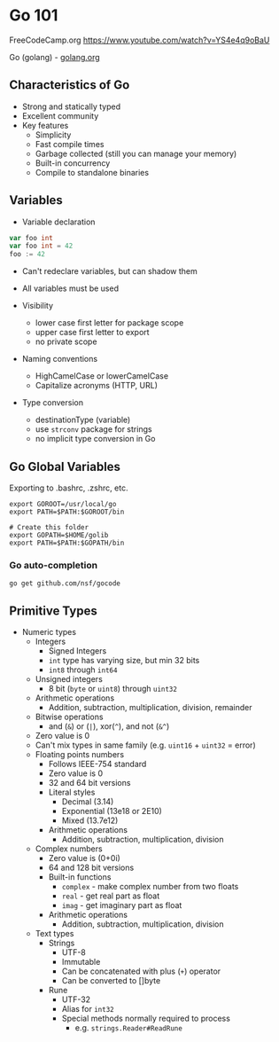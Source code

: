 # Go 101

FreeCodeCamp.org
https://www.youtube.com/watch?v=YS4e4q9oBaU

Go (golang) - [golang.org](https://golang.org)

## Characteristics of Go

* Strong and statically typed
* Excellent community
* Key features
  * Simplicity
  * Fast compile times
  * Garbage collected (still you can manage your memory)
  * Built-in concurrency
  * Compile to standalone binaries

## Variables

* Variable declaration

```go
var foo int
var foo int = 42
foo := 42
```

* Can't redeclare variables,  but can shadow them
* All variables must be used
* Visibility
  * lower case first letter for package scope
  * upper case first letter to export
  * no private scope

* Naming conventions
  * HighCamelCase or lowerCamelCase
  * Capitalize acronyms (HTTP, URL)

* Type conversion
  * destinationType (variable)
  * use ```strconv``` package for strings
  * no implicit type conversion in Go

## Go Global Variables

Exporting to .bashrc, .zshrc, etc.

```shell
export GOROOT=/usr/local/go
export PATH=$PATH:$GOROOT/bin

# Create this folder
export GOPATH=$HOME/golib
export PATH=$PATH:$GOPATH/bin
```

### Go auto-completion

```
go get github.com/nsf/gocode
```

## Primitive Types

* Numeric types
  * Integers
    * Signed Integers
    * ```int``` type has varying size, but min 32 bits
    * ```int8``` through ```int64```
  * Unsigned integers
    * 8 bit (```byte``` or ```uint8```) through ```uint32```
  * Arithmetic operations
    * Addition, subtraction, multiplication, division, remainder
  * Bitwise operations
    * and (```&```) or (```|```), xor(```^```), and not (```&^```)
  * Zero value is 0
  * Can't mix types in same family (e.g. ```uint16``` + ```uint32``` = error)
  * Floating points numbers
    * Follows IEEE-754 standard
    * Zero value is 0
    * 32 and 64 bit versions
    * Literal styles
      * Decimal (3.14)
      * Exponential (13e18 or 2E10)
      * Mixed (13.7e12)
    * Arithmetic operations
      * Addition, subtraction, multiplication, division
  * Complex numbers
    * Zero value is (0+0i)
    * 64 and 128 bit versions
    * Built-in functions
      * ```complex``` - make complex number from two floats
      * ```real``` - get real part as float
      * ```imag``` - get imaginary part as float
    * Arithmetic operations
      * Addition, subtraction, multiplication, division
  * Text types
    * Strings
      * UTF-8
      * Immutable
      * Can be concatenated with plus (```+```) operator
      * Can be converted to []byte
    * Rune
      * UTF-32
      * Alias for ```int32```
      * Special methods normally required to process
        * e.g. ```strings.Reader#ReadRune```

